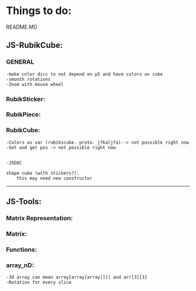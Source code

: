# Things to do:

README.MD

## JS-RubikCube:

### GENERAL
    -make color dicc to not depend on p5 and have colors on cube
    -smooth rotations
    -Zoom with mouse wheel

### RubikSticker:
    
### RubikPiece:

### RubikCube:

    -Colors as var (rubikscube. proto. jfkaljfa)--> not possible right now
    -Set and get pos -> not possible right now


    -JSDOC

    shape cube (with stickers?):
        this may need new constructor
    



-------------------------------------------------------------------------------------
## JS-Tools:

### Matrix Representation:

### Matrix:

### Functions:

### array_nD:
    -3d array can mean array[array[array[]]] and arr[3][3]
    -Rotation for every slice